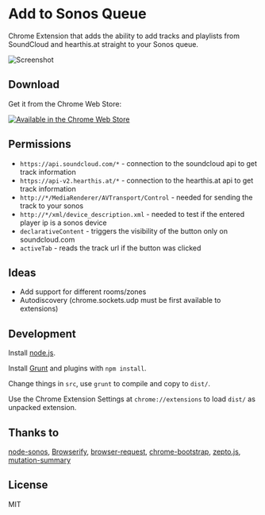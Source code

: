 Add to Sonos Queue
==================

Chrome Extension that adds the ability to add tracks and playlists from SoundCloud and hearthis.at straight to your Sonos queue.

![Screenshot](https://raw.githubusercontent.com/robbi5/add-to-sonos-queue/master/screenshots/track-1.0.0.jpg)

Download
--------
Get it from the Chrome Web Store:


[![Available in the Chrome Web Store](https://developer.chrome.com/webstore/images/ChromeWebStore_BadgeWBorder_v2_206x58.png)](https://chrome.google.com/webstore/detail/add-to-sonos-queue/mjlgdiclanhcloangjbhpmoagbhmjlgc)

Permissions
-----------
* `https://api.soundcloud.com/*` - connection to the soundcloud api to get track information
* `https://api-v2.hearthis.at/*` - connection to the hearthis.at api to get track information
* `http://*/MediaRenderer/AVTransport/Control` - needed for sending the track to your sonos
* `http://*/xml/device_description.xml` - needed to test if the entered player ip is a sonos device
* `declarativeContent` - triggers the visibility of the button only on soundcloud.com
* `activeTab` - reads the track url if the button was clicked

Ideas
-----
* Add support for different rooms/zones
* Autodiscovery (chrome.sockets.udp must be first available to extensions)

Development
-----------
Install [node.js](http://nodejs.org/).

Install [Grunt](http://gruntjs.com/) and plugins with `npm install`.

Change things in `src`, use `grunt` to compile and copy to `dist/`.

Use the Chrome Extension Settings at `chrome://extensions` to load `dist/` as unpacked extension.

Thanks to
---------
[node-sonos](https://github.com/bencevans/node-sonos),
[Browserify](http://browserify.org),
[browser-request](https://github.com/iriscouch/browser-request),
[chrome-bootstrap](https://github.com/roykolak/chrome-bootstrap),
[zepto.js](http://zeptojs.com),
[mutation-summary](https://code.google.com/p/mutation-summary/)

License
-------
MIT